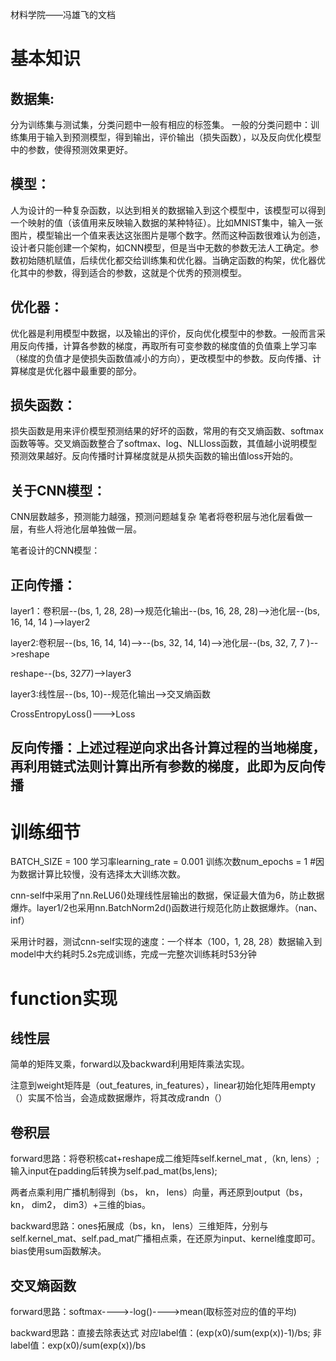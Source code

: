 材料学院——冯雄飞的文档
# 基本知识
## 数据集:

分为训练集与测试集，分类问题中一般有相应的标签集。
一般的分类问题中：训练集用于输入到预测模型，得到输出，评价输出（损失函数），以及反向优化模型中的参数，使得预测效果更好。

## 模型：

人为设计的一种复杂函数，以达到相关的数据输入到这个模型中，该模型可以得到一个映射的值（该值用来反映输入数据的某种特征）。比如MNIST集中，输入一张图片，模型输出一个值来表达这张图片是哪个数字。然而这种函数很难认为创造，设计者只能创建一个架构，如CNN模型，但是当中无数的参数无法人工确定。参数初始随机赋值，后续优化都交给训练集和优化器。当确定函数的构架，优化器优化其中的参数，得到适合的参数，这就是个优秀的预测模型。

## 优化器：

优化器是利用模型中数据，以及输出的评价，反向优化模型中的参数。一般而言采用反向传播，计算各参数的梯度，再取所有可变参数的梯度值的负值乘上学习率（梯度的负值才是使损失函数值减小的方向），更改模型中的参数。反向传播、计算梯度是优化器中最重要的部分。

## 损失函数：

损失函数是用来评价模型预测结果的好坏的函数，常用的有交叉熵函数、softmax函数等等。交叉熵函数整合了softmax、log、NLLloss函数，其值越小说明模型预测效果越好。反向传播时计算梯度就是从损失函数的输出值loss开始的。

## 关于CNN模型：
   CNN层数越多，预测能力越强，预测问题越复杂
   笔者将卷积层与池化层看做一层，有些人将池化层单独做一层。

笔者设计的CNN模型：

## 正向传播：

layer1：卷积层--(bs, 1, 28, 28)-->规范化输出--(bs, 16, 28, 28)-->池化层--(bs, 16, 14, 14 )-->layer2

layer2:卷积层--(bs, 16, 14, 14)-->--(bs, 32, 14, 14)-->池化层--(bs, 32, 7, 7 )-->reshape

reshape--(bs, 32*7*7)-->layer3

layer3:线性层--(bs, 10)--规范化输出-->交叉熵函数

CrossEntropyLoss()--->Loss

## 反向传播：上述过程逆向求出各计算过程的当地梯度，再利用链式法则计算出所有参数的梯度，此即为反向传播

# 训练细节
BATCH_SIZE = 100   学习率learning_rate = 0.001   训练次数num_epochs = 1 #因为数据计算比较慢，没有选择太大训练次数。

cnn-self中采用了nn.ReLU6()处理线性层输出的数据，保证最大值为6，防止数据爆炸。layer1/2也采用nn.BatchNorm2d()函数进行规范化防止数据爆炸。（nan、inf）

采用计时器，测试cnn-self实现的速度：一个样本（100，1, 28, 28）数据输入到model中大约耗时5.2s完成训练，完成一完整次训练耗时53分钟

# function实现

## 线性层

简单的矩阵叉乘，forward以及backward利用矩阵乘法实现。

注意到weight矩阵是（out_features, in_features），linear初始化矩阵用empty（）实属不恰当，会造成数据爆炸，将其改成randn（）

## 卷积层

forward思路：将卷积核cat+reshape成二维矩阵self.kernel_mat ,（kn, lens）; 输入input在padding后转换为self.pad_mat(bs,lens);

两者点乘利用广播机制得到（bs， kn， lens）向量，再还原到output（bs，kn， dim2， dim3）+三维的bias。
 
backward思路：ones拓展成（bs，kn， lens）三维矩阵，分别与self.kernel_mat、self.pad_mat广播相点乘，在还原为input、kernel维度即可。bias使用sum函数解决。

## 交叉熵函数

forward思路：softmax---->-log()---->mean(取标签对应的值的平均)

backward思路：直接去除表达式 对应label值：(exp(x0)/sum(exp(x))-1)/bs; 非label值：exp(x0)/sum(exp(x))/bs